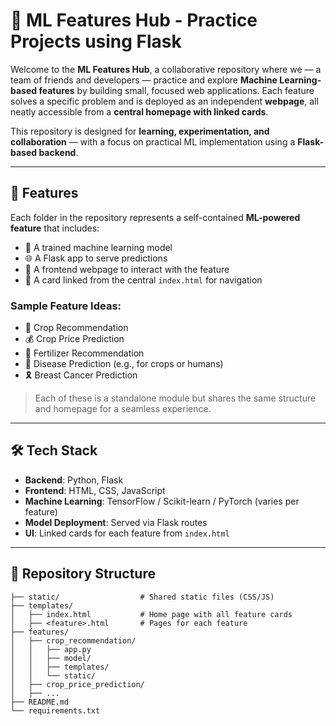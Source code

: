# 🧠 ML Features Hub - Practice Projects using Flask

Welcome to the **ML Features Hub**, a collaborative repository where we — a team of friends and developers — practice and explore **Machine Learning-based features** by building small, focused web applications. Each feature solves a specific problem and is deployed as an independent **webpage**, all neatly accessible from a **central homepage with linked cards**.

This repository is designed for **learning, experimentation, and collaboration** — with a focus on practical ML implementation using a **Flask-based backend**.

---

## 🚀 Features

Each folder in the repository represents a self-contained **ML-powered feature** that includes:
- 🧠 A trained machine learning model
- 🌐 A Flask app to serve predictions
- 🎨 A frontend webpage to interact with the feature
- 🧩 A card linked from the central `index.html` for navigation

### Sample Feature Ideas:
- 🌾 Crop Recommendation
- 💰 Crop Price Prediction
- 🧪 Fertilizer Recommendation
- 🦠 Disease Prediction (e.g., for crops or humans)
- 🎗️ Breast Cancer Prediction

> Each of these is a standalone module but shares the same structure and homepage for a seamless experience.

---

## 🛠️ Tech Stack

- **Backend**: Python, Flask
- **Frontend**: HTML, CSS, JavaScript
- **Machine Learning**: TensorFlow / Scikit-learn / PyTorch (varies per feature)
- **Model Deployment**: Served via Flask routes
- **UI**: Linked cards for each feature from `index.html`

---

## 📂 Repository Structure

```plaintext
├── static/                  # Shared static files (CSS/JS)
├── templates/
│   ├── index.html           # Home page with all feature cards
│   ├── <feature>.html       # Pages for each feature
├── features/
│   ├── crop_recommendation/
│   │   ├── app.py
│   │   ├── model/
│   │   ├── templates/
│   │   └── static/
│   ├── crop_price_prediction/
│   ├── ...
├── README.md
└── requirements.txt
